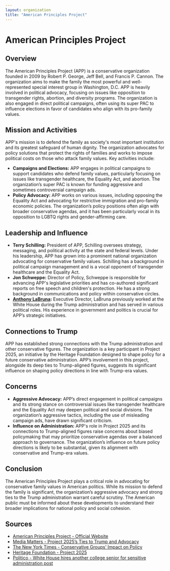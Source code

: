 ```yaml
---
layout: organization
title: "American Principles Project"
---
```


# American Principles Project

## Overview
The American Principles Project (APP) is a conservative organization founded in 2009 by Robert P. George, Jeff Bell, and Francis P. Cannon. The organization aims to make the family the most powerful and well-represented special interest group in Washington, D.C. APP is heavily involved in political advocacy, focusing on issues like opposition to transgender rights, abortion, and diversity programs. The organization is also engaged in direct political campaigns, often using its super PAC to influence elections in favor of candidates who align with its pro-family values.

## Mission and Activities
APP's mission is to defend the family as society's most important institution and its greatest safeguard of human dignity. The organization advocates for policy solutions that protect the rights of families and works to impose political costs on those who attack family values. Key activities include:
- **Campaigns and Elections:** APP engages in political campaigns to support candidates who defend family values, particularly focusing on issues like transgender healthcare, the Equality Act, and abortion. The organization’s super PAC is known for funding aggressive and sometimes controversial campaign ads.
- **Policy Advocacy:** APP works on various issues, including opposing the Equality Act and advocating for restrictive immigration and pro-family economic policies. The organization’s policy positions often align with broader conservative agendas, and it has been particularly vocal in its opposition to LGBTQ rights and gender-affirming care.

## Leadership and Influence
- **Terry Schilling:** President of APP, Schilling oversees strategy, messaging, and political activity at the state and federal levels. Under his leadership, APP has grown into a prominent national organization advocating for conservative family values. Schilling has a background in political campaign management and is a vocal opponent of transgender healthcare and the Equality Act.
- **Jon Schweppe:** Director of Policy, Schweppe is responsible for advancing APP's legislative priorities and has co-authored significant reports on free speech and children's protection. He has a strong background in communications and policy within conservative circles.
- **[Anthony LaBruna](https://www.politico.com/news/2020/03/06/white-house-hires-another-college-senior-123093):** Executive Director, LaBruna previously worked at the White House during the Trump administration and has served in various political roles. His experience in government and politics is crucial for APP’s strategic initiatives.

## Connections to Trump
APP has established strong connections with the Trump administration and other conservative figures. The organization is a key participant in Project 2025, an initiative by the Heritage Foundation designed to shape policy for a future conservative administration. APP’s involvement in this project, alongside its deep ties to Trump-aligned figures, suggests its significant influence on shaping policy directions in line with Trump-era values.

## Concerns
- **Aggressive Advocacy:** APP’s direct engagement in political campaigns and its strong stance on controversial issues like transgender healthcare and the Equality Act may deepen political and social divisions. The organization’s aggressive tactics, including the use of misleading campaign ads, have drawn significant criticism.
- **Influence on Administration:** APP's role in Project 2025 and its connections to Trump-aligned figures raise concerns about biased policymaking that may prioritize conservative agendas over a balanced approach to governance. The organization’s influence on future policy directions is likely to be substantial, given its alignment with conservative and Trump-era values.

## Conclusion
The American Principles Project plays a critical role in advocating for conservative family values in American politics. While its mission to defend the family is significant, the organization’s aggressive advocacy and strong ties to the Trump administration warrant careful scrutiny. The American public must be informed about these developments to understand their broader implications for national policy and social cohesion.

## Sources
- [American Principles Project - Official Website](https://americanprinciplesproject.org)
- [Media Matters - Project 2025’s Ties to Trump and Advocacy](https://www.mediamatters.org/project-2025)
- [The New York Times - Conservative Groups’ Impact on Policy](https://www.nytimes.com/2022/12/12/books/book-bans-libraries.html)
- [Heritage Foundation - Project 2025](https://www.heritage.org/conservatism/commentary/project-2025)
- [Politico -  White House hires another college senior for sensitive administration post](https://www.politico.com/news/2020/03/06/white-house-hires-another-college-senior-123093)